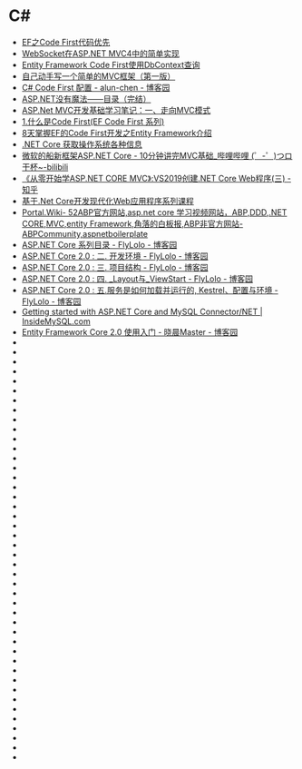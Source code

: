 # C#
*   [EF之Code First代码优先](https://blog.csdn.net/u011872945/article/details/72955908)
*   [WebSocket在ASP.NET MVC4中的简单实现 ](https://www.cnblogs.com/zxtceq/p/7278454.html)
*   [Entity Framework Code First使用DbContext查询](https://www.cnblogs.com/libingql/p/3372995.html)
*   [自己动手写一个简单的MVC框架（第一版）](http://www.cnblogs.com/edisonchou/p/5211645.html)
*   [C# Code First 配置 - alun-chen - 博客园](https://www.cnblogs.com/alunchen/p/6903753.html)
*   [ASP.NET没有魔法——目录（完结）](http://www.cnblogs.com/selimsong/p/7641799.html)
*   [ASP.Net MVC开发基础学习笔记：一、走向MVC模式](http://www.cnblogs.com/edisonchou/p/3911558.html)
*   [1.什么是Code First(EF Code First 系列)](https://www.cnblogs.com/caofangsheng/p/5020541.html)
*   [8天掌握EF的Code First开发之Entity Framework介绍](http://www.cnblogs.com/farb/p/IntroductionToEF.html)
*   [.NET Core 获取操作系统各种信息](http://www.cnblogs.com/stulzq/p/9070164.html?utm_source=tuicool&utm_medium=referral)
*   [微软的船新框架ASP.NET Core - 10分钟讲完MVC基础_哔哩哔哩 (゜-゜)つロ 干杯~-bilibili](https://www.bilibili.com/video/av29975319)
*   [《从零开始学ASP.NET CORE MVC》:VS2019创建.NET Core Web程序(三) - 知乎](https://zhuanlan.zhihu.com/p/61554649)
*   [基于.Net Core开发现代化Web应用程序系列课程](https://blog.csdn.net/zhangpeterx/article/details/90339716)
*   [Portal.Wiki- 52ABP官方网站,asp.net core 学习视频网站，ABP,DDD,.NET CORE,MVC,entity Framework,角落的白板报,ABP非官方网站-ABPCommunity,aspnetboilerplate](https://www.52abp.com/Wiki/mvc/latest/3.2Createprojectby2019)
*   [ASP.NET Core 系列目录 - FlyLolo - 博客园](https://www.cnblogs.com/FlyLolo/p/ASPNETCore2_0.html)
*   [ASP.NET Core 2.0 : 二. 开发环境 - FlyLolo - 博客园](https://www.cnblogs.com/FlyLolo/p/ASPNETCore2_2.html)
*   [ASP.NET Core 2.0 : 三. 项目结构 - FlyLolo - 博客园](https://www.cnblogs.com/FlyLolo/p/ASPNETCore2_3.html)
*   [ASP.NET Core 2.0 : 四. _Layout与_ViewStart - FlyLolo - 博客园](https://www.cnblogs.com/FlyLolo/p/ASPNETCore2_4.html)
*   [ASP.NET Core 2.0 : 五.服务是如何加载并运行的, Kestrel、配置与环境 - FlyLolo - 博客园](https://www.cnblogs.com/FlyLolo/p/ASPNETCore2_5.html)
*   [Getting started with ASP.NET Core and MySQL Connector/NET | InsideMySQL.com](https://insidemysql.com/getting-started-with-asp-net-core-and-mysql-connectornet/)
*   [Entity Framework Core 2.0 使用入门 - 晓晨Master - 博客园](https://www.cnblogs.com/stulzq/p/7717873.html)
*   []()
*   []()
*   []()
*   []()
*   []()
*   []()
*   []()
*   []()
*   []()
*   []()
*   []()
*   []()
*   []()
*   []()
*   []()
*   []()
*   []()
*   []()
*   []()
*   []()
*   []()
*   []()
*   []()
*   []()
*   []()
*   []()
*   []()
*   []()
*   []()
*   []()
*   []()
*   []()
*   []()
*   []()
*   []()
*   []()
*   []()
*   []()
*   []()
*   []()
*   []()
*   []()
*   []()
*   []()

